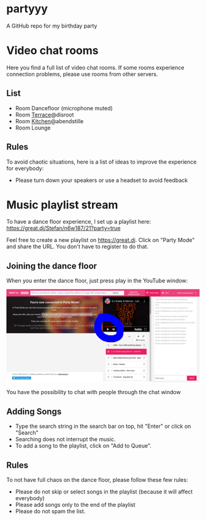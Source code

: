 # partyyy
A GitHub repo for my birthday party

# Video chat rooms

Here you find a full list of video chat rooms. If some rooms experience connection problems, please use rooms from other servers.

## List
- Room Dancefloor (microphone muted)
- Room [Terrace](https://cloud.disroot.org/index.php/call/dpiazns2)@disroot
- Room [Kitchen](https://nextcloud.abendstille.at/index.php/call/7mn3cyom)@abendstille
- Room Lounge

## Rules

To avoid chaotic situations, here is a list of ideas to improve the experience for everybody:
- Please turn down your speakers or use a headset to avoid feedback

# Music playlist stream

To have a dance floor experience, I set up a playlist here: https://great.dj/Stefan/n6w187/21?party=true

Feel free to create a new playlist on https://great.dj. Click on "Party Mode" and share the URL. You don't have to register to do that.

## Joining the dance floor
When you enter the dance floor, just press play in the YouTube window:

![alt](./img/dancefloor.png "This is how we do it.")

You have the possibility to chat with people through the chat window

## Adding Songs
- Type the search string in the search bar on top, hit "Enter" or click on "Search"
- Searching does not interrupt the music.
- To add a song to the playlist, click on "Add to Queue".

## Rules
To not have full chaos on the dance floor, please follow these few rules:
- Please do not skip or select songs in the playlist (because it will affect everybody)
- Please add songs only to the end of the playlist
- Please do not spam the list.






